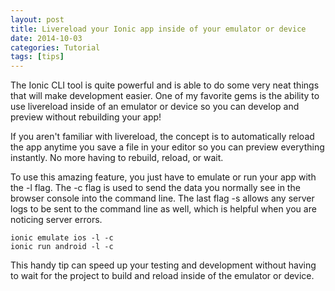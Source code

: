 ```yaml
---
layout: post
title: Livereload your Ionic app inside of your emulator or device
date: 2014-10-03
categories: Tutorial
tags: [tips]
---
```

The Ionic CLI tool is quite powerful and is able to do some very neat things that will make development easier. One of my favorite gems is the ability to use livereload inside of an emulator or device so you can develop and preview without rebuilding your app!

If you aren't familiar with livereload, the concept is to automatically reload the app anytime you save a file in your editor so you can preview everything instantly. No more having to rebuild, reload, or wait.

To use this amazing feature, you just have to emulate or run your app with the -l flag. The -c flag is used to send the data you normally see in the browser console into the command line. The last flag -s allows any server logs to be sent to the command line as well, which is helpful when you are noticing server errors.

    ionic emulate ios -l -c
    ionic run android -l -c

This handy tip can speed up your testing and development without having to wait for the project to build and reload inside of the emulator or device.
